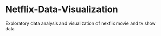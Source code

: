 # Netflix-Data-Visualization
Exploratory data analysis and visualization of nexflix movie and tv show data

